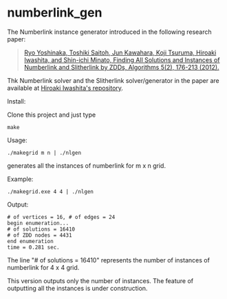 # numberlink_gen
The Numberlink instance generator introduced in the following research paper:

> [Ryo Yoshinaka, Toshiki Saitoh, Jun Kawahara, Koji Tsuruma, Hiroaki Iwashita,
  and Shin-ichi Minato,
  Finding All Solutions and Instances of Numberlink and Slitherlink by ZDDs,
  Algorithms 5(2), 176-213 (2012).](http://www.mdpi.com/1999-4893/5/2/176)

Thk Numberlink solver and the Slitherlink solver/generator in the paper are available at 
[Hiroaki Iwashita's repository](https://github.com/kunisura/algorithms2012).

Install:

Clone this project and just type

```
make
```

Usage:

```
./makegrid m n | ./nlgen 
```

generates all the instances of numberlink for m x n grid.


Example:

```
./makegrid.exe 4 4 | ./nlgen
```

Output:

```
# of vertices = 16, # of edges = 24
begin enumeration...
# of solutions = 16410
# of ZDD nodes = 4431
end enumeration
time = 0.281 sec.
```

The line "# of solutions = 16410" represents the number of instances of numberlink for 4 x 4 grid.

This version outputs only the number of instances. The feature of outputting all the instances is under construction.

